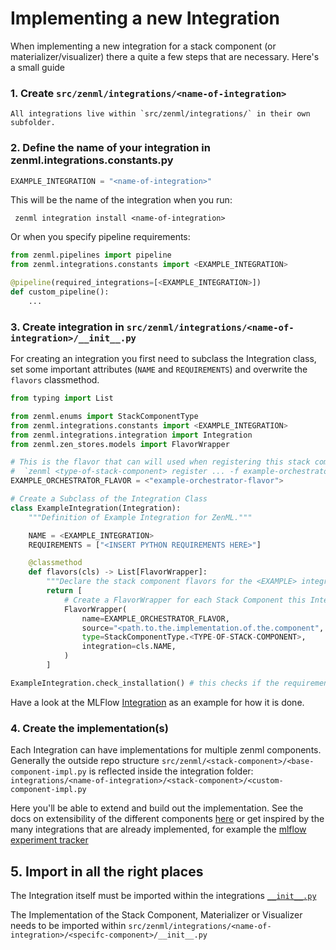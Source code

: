 # Implementing a new Integration

When implementing a new integration for a stack component 
(or materializer/visualizer) there a quite a few steps that are necessary.
Here's a small guide


### 1. Create `src/zenml/integrations/<name-of-integration>`
    All integrations live within `src/zenml/integrations/` in their own 
    subfolder.

### 2. Define the name of your integration in zenml.integrations.constants.py
    
```python
EXAMPLE_INTEGRATION = "<name-of-integration>"
```

This will be the name of the integration when you run:

```shell
 zenml integration install <name-of-integration>
```

Or when you specify pipeline requirements:

```python
from zenml.pipelines import pipeline
from zenml.integrations.constants import <EXAMPLE_INTEGRATION>

@pipeline(required_integrations=[<EXAMPLE_INTEGRATION>])
def custom_pipeline():
    ...
```

### 3. Create integration in `src/zenml/integrations/<name-of-integration>/__init__.py`

For creating an integration you first need to subclass the Integration class, 
set some important attributes (`NAME` and `REQUIREMENTS`) and overwrite the 
`flavors` classmethod.

```python
from typing import List

from zenml.enums import StackComponentType
from zenml.integrations.constants import <EXAMPLE_INTEGRATION>
from zenml.integrations.integration import Integration
from zenml.zen_stores.models import FlavorWrapper

# This is the flavor that can will used when registering this stack component
#  `zenml <type-of-stack-component> register ... -f example-orchestrator-flavor`
EXAMPLE_ORCHESTRATOR_FLAVOR = <"example-orchestrator-flavor">

# Create a Subclass of the Integration Class
class ExampleIntegration(Integration):
    """Definition of Example Integration for ZenML."""

    NAME = <EXAMPLE_INTEGRATION>
    REQUIREMENTS = ["<INSERT PYTHON REQUIREMENTS HERE>"]

    @classmethod
    def flavors(cls) -> List[FlavorWrapper]:
        """Declare the stack component flavors for the <EXAMPLE> integration."""
        return [
            # Create a FlavorWrapper for each Stack Component this Integration implements
            FlavorWrapper(
                name=EXAMPLE_ORCHESTRATOR_FLAVOR,    
                source="<path.to.the.implementation.of.the.component",      # Give the source of the component implementation
                type=StackComponentType.<TYPE-OF-STACK-COMPONENT>,      # Define which component is implemented
                integration=cls.NAME,
            )
        ]

ExampleIntegration.check_installation() # this checks if the requirements are installed
```

Have a look at the MLFlow [Integration](mlflow/__init__.py) 
as an example for how it is done.

### 4. Create the implementation(s)

Each Integration can have implementations for multiple zenml components. 
Generally the outside repo structure 
`src/zenml/<stack-component>/<base-component-impl.py` is reflected inside the 
integration folder: `integrations/<name-of-integration>/<stack-component>/<custom-component-impl.py`

Here you'll be able to extend and build out the implementation. See the docs on 
extensibility of the different components [here](https://docs.zenml.io/extending-zenml) or get inspired by the many 
integrations that are already implemented, for example the 
[mlflow experiment tracker](mlflow/experiment_trackers/mlflow_experiment_tracker.py)

## 5. Import in all the right places
The Integration itself must be imported within the integrations 
[`__init__.py`](__init__.py)

The Implementation of the Stack Component, Materializer or Visualizer needs to 
be imported within `src/zenml/integrations/<name-of-integration>/<specifc-component>/__init__.py`
